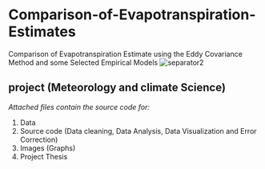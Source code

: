 # Comparison-of-Evapotranspiration-Estimates
Comparison of Evapotranspiration Estimate using the Eddy Covariance Method and some Selected Empirical Models
![separator2](https://i.imgur.com/4gX5WFr.png)
## project (Meteorology and climate Science)
*Attached files contain the source code for:*
1. Data
2. Source code (Data cleaning, Data Analysis, Data Visualization and Error Correction)
3. Images (Graphs)
4. Project Thesis
   

